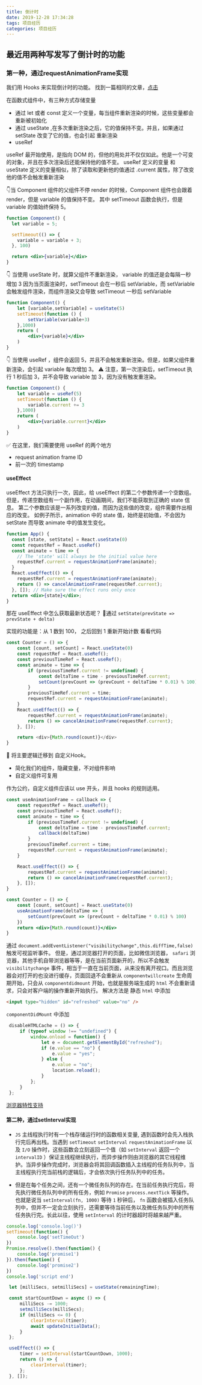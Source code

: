 ```yaml
---
title: 倒计时
date: 2019-12-28 17:34:28
tags: 项目经历
categories: 项目经历
---
```


## 最近用两种写发写了倒计时的功能

<!-- more -->


### 第一种，通过requestAnimationFrame实现
我们用 Hooks 来实现倒计时的功能。
找到一篇相同的文章，[点击](https://css-tricks.com/using-requestanimationframe-with-react-hooks/)

在函数式组件中，有三种方式存储变量
- 通过 let 或者 const 定义一个变量，每当组件重新渲染的时候，这些变量都会重新被初始化
- 通过 useState ,在多次重新渲染之后，它的值保持不变。并且，如果通过 setState 改变了它的值，也会引起 重新渲染
- useRef

useRef 最开始使用，是指向 DOM 的，但他的用处并不仅仅如此。他是一个可变的对象，并且在多次渲染后还能保持他的值不变。
useRef 定义的变量 和 useState 定义的变量相似，除了读取和更新他的值通过 .current 属性，除了改变他的值不会触发重新渲染

👇当 Component 组件的父组件不停 render 的时候，Component 组件也会跟着render，但是 variable 的值保持不变。
其中 setTimeout 函数会执行，但是 variable 的值始终保持 5。
 
```jsx
function Component() {
  let variable = 5;

  setTimeout(() => {
    variable = variable + 3;
  }, 100)

  return <div>{variable}</div>
}
```

👇 当使用 useState 时，就算父组件不重新渲染， variable 的值还是会每隔一秒增加 3
因为当页面渲染时，setTimeout 会在一秒后 setVariable，而 setVariable 会触发组件渲染，而组件渲染又会导致 setTimeout 一秒后 setVariable
```jsx
function Component() {
    let [variable,setVariable] = useState(5)
    setTimeout(function () {
        setVariable(variable+3)
    },1000)
    return (
        <div>{variable}</div>
    )
}
```

 👇 当使用 useRef ，组件会返回 5，并且不会触发重新渲染。但是，如果父组件重新渲染，会引起 variable 每次增加 3。
 ⚠️ 注意，第一次渲染后，setTimeout 执行 1 秒后加 3，并不会导致 variable 加 3，因为没有触发重渲染。
```jsx
function Component() {
    let variable = useRef(5)
    setTimeout(function () {
        variable.current += 3
    },1000)
    return (
        <div>{variable.current}</div>
    )
}
```

✅ 在这里，我们需要使用 useRef 的两个地方
- request animation frame ID
- 前一次的 timestamp



#### useEffect
useEffect 方法只执行一次，因此，给 useEffect 的第二个参数传递一个空数组。
但是，传递空数组有一个副作用，在动画期间，我们不能获取到正确的 state 信息。
第二个参数应该是一系列改变的值，而因为这些值的改变，组件需要作出相应的改变。
如例子所示，animation 中的 state 值，始终是初始值，不会因为 setState 而导致 animate 中的值发生变化。
```jsx
function App() {
  const [state, setState] = React.useState(0)
  const requestRef = React.useRef()
  const animate = time => {
    // The 'state' will always be the initial value here
    requestRef.current = requestAnimationFrame(animate);
  }
  React.useEffect(() => {
    requestRef.current = requestAnimationFrame(animate);
    return () => cancelAnimationFrame(requestRef.current);
  }, []); // Make sure the effect runs only once
  return <div>{state}</div>;
}
```
那在 useEffect 中怎么获取最新状态呢？
🙌通过 `setState(prevState => prevState + delta)`

实现的功能是：从 1 数到 100， 之后回到 1 重新开始计数
看看代码

```js
const Counter = () => {
    const [count, setCount] = React.useState(0)
    const requestRef = React.useRef();
    const previousTimeRef = React.useRef();
    const animate = time => {
        if (previousTimeRef.current != undefined) {
            const deltaTime = time - previousTimeRef.current;
            setCount(prevCount => (prevCount + deltaTime * 0.01) % 100);
        }
        previousTimeRef.current = time;
        requestRef.current = requestAnimationFrame(animate);
    }
    React.useEffect(() => {
        requestRef.current = requestAnimationFrame(animate);
        return () => cancelAnimationFrame(requestRef.current);
    }, []); 

    return <div>{Math.round(count)}</div>
}
```
👏 将主要逻辑迁移到 自定义Hook。
- 简化我们的组件，隐藏变量，不对组件影响
- 自定义组件可复用

作为公约，自定义组件应该以 use 开头，并且 hooks 的规则适用。


```jsx
const useAnimationFrame = callback => {
    const requestRef = React.useRef();
    const previousTimeRef = React.useRef();
    const animate = time => {
        if (previousTimeRef.current != undefined) {
            const deltaTime = time - previousTimeRef.current;
            callback(deltaTime)
        }
        previousTimeRef.current = time;
        requestRef.current = requestAnimationFrame(animate);
    }

    React.useEffect(() => {
        requestRef.current = requestAnimationFrame(animate);
        return () => cancelAnimationFrame(requestRef.current);
    }, []);
}

const Counter = () => {
    const [count, setCount] = React.useState(0)
    useAnimationFrame(deltaTime => {
        setCount(prevCount => (prevCount + deltaTime * 0.01) % 100)
    })
    return <div>{Math.round(count)}</div>
}
```



通过 `document.addEventListener("visibilitychange",this.diffTime,false)` 触发可视监听事件。
但是，通过浏览器打开的页面，比如微信浏览器， `safari` 浏览器，其他手机自带浏览器等等，是在当前页面新开的，所以不会触发 `visibilitychange` 事件，相当于一直在当前页面，从来没有离开视口。而且浏览器会对打开的也没进行缓存，页面回退不会重新从 `componentwillcreate` 生命周期开始，只会从 `componentdidmount` 开始，也就是服务端生成的 `html` 不会重新请求，只会对客户端的操作重新开始执行。
 解决方法是
 静态 `html` 中添加

``` html
<input type="hidden" id="refreshed" value="no" />
```

`componentDidMount` 中添加
 

``` js
 disableHTMLCache = () => {
     if (typeof window !== "undefined") {
         window.onload = function() {
             let e = document.getElementById("refreshed");
             if (e.value == "no") {
                 e.value = "yes";
             } else {
                 e.value = "no";
                 location.reload();
             }
         };
     }
 };
```

[浏览器特性支持](https://developers.google.com/web/updates/2019/02/back-forward-cache)

#### 第二种，通过setInterval实现

  + `JS` 主线程执行时有一个栈存储运行时的函数相关变量, 遇到函数时会先入栈执行完后再出栈。当遇到 `setTimeout`  `setInterval`  `requestAnimationFrame` 以及 `I/O` 操作时，这些函数会立刻返回一个值（如 `setInterval` 返回一个 `intervalID` ）保证主线程继续执行，而异步操作则由浏览器的其它线程维护。当异步操作完成时，浏览器会将其回调函数插入主线程的任务队列中，当主线程执行完当前栈的逻辑后，才会依次执行任务队列中的任务。 

  + 但是在每个任务之间，还有一个微任务队列的存在。在当前任务执行完后，将先执行微任务队列中的所有任务，例如 `Promise`  `process.nextTick` 等操作。也就是说当 `setInterval(fn, 1000)` 等待 `1` 秒钟后， `fn` 函数会被插入任务队列中，但并不一定会立刻执行，还需要等待当前任务以及微任务队列中的所有任务执行完。长此以往，使用 `setInterval` 的计时器超时将越来越严重。

```js
console.log('console.log()')
setTimeout(function() {
    console.log('setTimeOut')
})
Promise.resolve().then(function() {
    console.log('promise1')
}).then(function() {
    console.log('promise2')
})
console.log('script end')
```

```js
 let [milliSecs, setmilliSecs] = useState(remainingTime);

 const startCountDown = async () => {
     milliSecs -= 1000;
     setmilliSecs(milliSecs);
     if (milliSecs <= 0) {
         clearInterval(timer);
         await updateInitialData();
     }
 };

 useEffect(() => {
     timer = setInterval(startCountDown, 1000);
     return () => {
         clearInterval(timer);
     };
 }, []);
```
